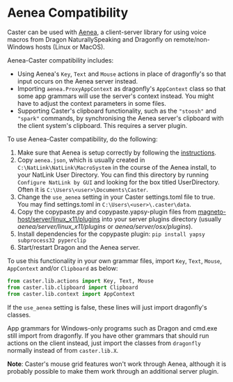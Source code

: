 # Aenea Compatibility

Caster can be used with [Aenea](https://github.com/dictation-toolbox/aenea), a client-server library for using voice macros from Dragon NaturallySpeaking and Dragonfly on remote/non-Windows hosts (Linux or MacOS).

Aenea-Caster compatibility includes:

* Using Aenea's `Key`, `Text` and `Mouse` actions in place of dragonfly's so that input occurs on the Aenea server instead.
* Importing `aenea.ProxyAppContext` as dragonfly's `AppContext` class so that some app grammars will use the server's context instead. You might have to adjust the context parameters in some files.
* Supporting Caster's clipboard functionality, such as the `"stoosh"` and `"spark"` commands, by synchronising the Aenea server's clipboard with the client system's clipboard. This requires a server plugin.

To use Aenea-Caster compatibility, do the following:

1. Make sure that Aenea is setup correctly by following the [instructions](https://github.com/dictation-toolbox/aenea).
1. Copy `aenea.json`, which is usually created in `C:\NatLink\NatLink\MacroSystem` in the course of the Aenea install, to your NatLink User Directory. You can find this directory by running `Configure NatLink by GUI` and looking for the box titled UserDirectory. Often it is `C:\Users\<user>\Documents\Caster`.
1. Change the `use_aenea` setting in your Caster settings.toml file to true. You may find settings.toml in `C:\Users\<user>\.caster\data`.
1. Copy the copypaste.py and copypaste.yapsy-plugin files from [magneto-host/server/linux_x11/plugins](https://github.com/Danesprite/magneto-host/tree/master/server/linux_x11/plugins) into your server plugins directory (usually *aenea/server/linux\_x11/plugins* or *aenea/server/osx/plugins*).
1. Install dependencies for the copypaste plugin: `pip install yapsy subprocess32 pyperclip`
1. Start/restart Dragon and the Aenea server.

To use this functionality in your own grammar files, import `Key`, `Text`, `Mouse`, `AppContext` and/or `Clipboard` as below:

``` Python
from caster.lib.actions import Key, Text, Mouse
from caster.lib.clipboard import Clipboard
from caster.lib.context import AppContext

```

If the `use_aenea` setting is false, these lines will just import dragonfly's classes.

App grammars for Windows-only programs such as Dragon and cmd.exe still import from dragonfly. If you have other grammars that should run actions on the client instead, just import the classes from `dragonfly` normally instead of from `caster.lib.X`.

**Note**: Caster's mouse grid features won't work through Aenea, although it is probably possible to make them work through an additional server plugin.
